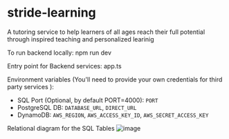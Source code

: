 # stride-learning
A tutoring service to help learners of all ages reach their full potential through inspired teaching and personalized learinig

To run backend locally:
npm run dev

Entry point for Backend services:
app.ts

Environment variables (You'll need to provide your own credentials for third party services
):
- SQL Port (Optional, by default PORT=4000): `PORT`
- PostgreSQL DB: `DATABASE_URL`, `DIRECT_URL`
- DynamoDB: `AWS_REGION`, `AWS_ACCESS_KEY_ID`, `AWS_SECRET_ACCESS_KEY`

Relational diagram for the SQL Tables
![image](https://github.com/user-attachments/assets/5f2ebff3-c0ec-4f3c-851b-dc1e6f92fad2)
